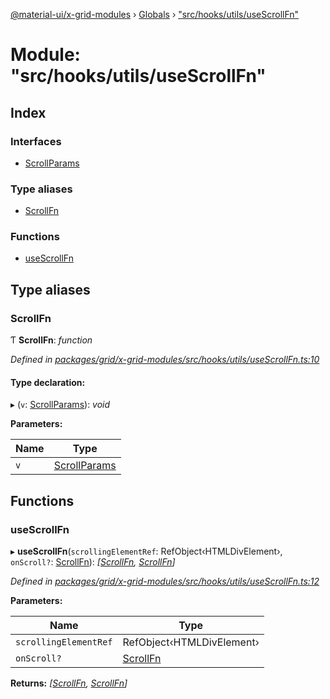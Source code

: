 [@material-ui/x-grid-modules](../README.md) › [Globals](../globals.md) › ["src/hooks/utils/useScrollFn"](_src_hooks_utils_usescrollfn_.md)

# Module: "src/hooks/utils/useScrollFn"

## Index

### Interfaces

* [ScrollParams](../interfaces/_src_hooks_utils_usescrollfn_.scrollparams.md)

### Type aliases

* [ScrollFn](_src_hooks_utils_usescrollfn_.md#scrollfn)

### Functions

* [useScrollFn](_src_hooks_utils_usescrollfn_.md#usescrollfn)

## Type aliases

###  ScrollFn

Ƭ **ScrollFn**: *function*

*Defined in [packages/grid/x-grid-modules/src/hooks/utils/useScrollFn.ts:10](https://github.com/mui-org/material-ui-x/blob/02342a6/packages/grid/x-grid-modules/src/hooks/utils/useScrollFn.ts#L10)*

#### Type declaration:

▸ (`v`: [ScrollParams](../interfaces/_src_hooks_utils_usescrollfn_.scrollparams.md)): *void*

**Parameters:**

Name | Type |
------ | ------ |
`v` | [ScrollParams](../interfaces/_src_hooks_utils_usescrollfn_.scrollparams.md) |

## Functions

###  useScrollFn

▸ **useScrollFn**(`scrollingElementRef`: RefObject‹HTMLDivElement›, `onScroll?`: [ScrollFn](_src_hooks_utils_usescrollfn_.md#scrollfn)): *[[ScrollFn](_src_hooks_utils_usescrollfn_.md#scrollfn), [ScrollFn](_src_hooks_utils_usescrollfn_.md#scrollfn)]*

*Defined in [packages/grid/x-grid-modules/src/hooks/utils/useScrollFn.ts:12](https://github.com/mui-org/material-ui-x/blob/02342a6/packages/grid/x-grid-modules/src/hooks/utils/useScrollFn.ts#L12)*

**Parameters:**

Name | Type |
------ | ------ |
`scrollingElementRef` | RefObject‹HTMLDivElement› |
`onScroll?` | [ScrollFn](_src_hooks_utils_usescrollfn_.md#scrollfn) |

**Returns:** *[[ScrollFn](_src_hooks_utils_usescrollfn_.md#scrollfn), [ScrollFn](_src_hooks_utils_usescrollfn_.md#scrollfn)]*
